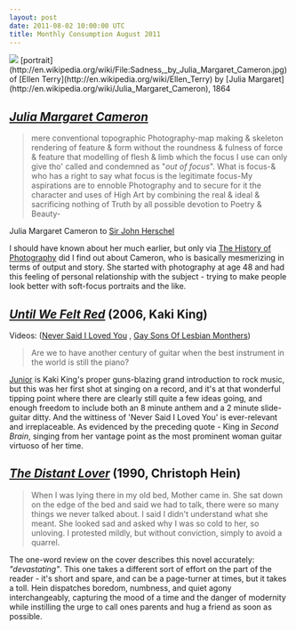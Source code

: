 ```yaml
---
layout: post
date: 2011-08-02 10:00:00 UTC
title: Monthly Consumption August 2011
---
```


<img src='http://farm7.static.flickr.com/6018/6000483878_4b2867d2af_b.jpg' />
<span class='image-credit'>[portrait](http://en.wikipedia.org/wiki/File:Sadness,_by_Julia_Margaret_Cameron.jpg) of [Ellen Terry](http://en.wikipedia.org/wiki/Ellen_Terry) by [Julia Margaret](http://en.wikipedia.org/wiki/Julia_Margaret_Cameron), 1864</span>

## _[Julia Margaret Cameron](http://en.wikipedia.org/wiki/Julia_Margaret_Cameron)_

> mere conventional topographic Photography-map making & skeleton rendering of
feature & form without the roundness & fulness of force & feature that modelling
of flesh & limb which the focus I use can only give tho' called and condemned
as "_out of focus_". What is focus-& who has a right to say what focus is the
legitimate focus-My aspirations are to ennoble Photography and to secure for it
the character and uses of High Art by combining the real & ideal & sacrificing
nothing of Truth by all possible devotion to Poetry & Beauty-

<span class='image-credit'>Julia Margaret Cameron to [Sir John Herschel](http://en.wikipedia.org/wiki/John_Herschel)</span>

I should have known about her much earlier, but only via
[The History of Photography](http://amzn.to/rehMVV) did I find out about Cameron,
who is basically mesmerizing in terms of output and story. She started with
photography at age 48 and had this feeling of personal relationship with the
subject - trying to make people look better with soft-focus portraits and the like.

## _[Until We Felt Red](http://www.kakiking.com/releases/until-we-felt-red)_ (2006, Kaki King)

Videos: ([Never Said I Loved You](http://www.youtube.com/watch?v=jbELmLNj-BY&feature=player_embedded)
, [Gay Sons Of Lesbian Monthers](http://www.youtube.com/watch?v=SI9ke2Ju7XY))

> Are we to have another century of guitar when the best instrument
in the world is still the piano?

[Junior](http://www.kakiking.com/releases/junior) is Kaki King's proper
guns-blazing grand introduction to rock music, but this was her first shot at
singing on a record, and it's at that wonderful tipping point where there are
clearly still quite a few ideas going, and enough freedom to include both
an 8 minute anthem and a 2 minute slide-guitar ditty. And the wittiness of
'Never Said I Loved You' is ever-relevant and irreplaceable. As evidenced by
the preceding quote - King in _Second Brain_, singing from her vantage point
as the most prominent woman guitar virtuoso of her time.

## _[The Distant Lover](http://www.amazon.com/Distant-Lover-Christoph-Hein/dp/0679728988)_ (1990, Christoph Hein)

> When I was lying there in my old bed, Mother came in. She sat down on the edge
of the bed and said we had to talk, there were so many things we never talked
about. I said I didn't understand what she meant. She looked sad and asked
why I was so cold to her, so unloving. I protested mildly, but without
conviction, simply to avoid a quarrel.

The one-word review on the cover describes this novel accurately: _"devastating"_.
This one takes a different sort of effort on the part of the reader - it's short
and spare, and can be a page-turner at times, but it takes a toll. Hein dispatches
boredom, numbness, and quiet agony interchangeably, capturing the mood of a time
and the danger of modernity while instilling the urge to call ones parents and
hug a friend as soon as possible.

